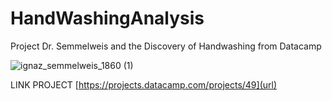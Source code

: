 # HandWashingAnalysis
Project Dr. Semmelweis and the Discovery of Handwashing from Datacamp

![ignaz_semmelweis_1860 (1)](https://user-images.githubusercontent.com/56918425/101481809-50458180-3988-11eb-8c97-fdeac5644b2d.jpeg)

LINK PROJECT [https://projects.datacamp.com/projects/49](url)

